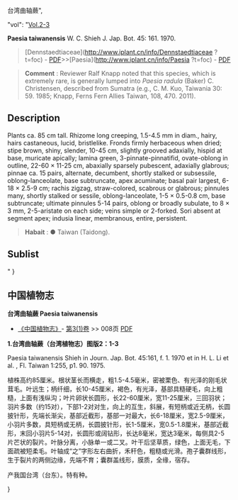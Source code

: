 台湾曲轴蕨",

  "vol": "[Vol.2-3](http://iplant.cn/foc/vol/1)

**Paesia taiwanensis** W. C. Shieh J. Jap. Bot. 45: 161. 1970.

> [Dennstaedtiaceae](http://www.iplant.cn/info/Dennstaedtiaceae ?t=foc) - [PDF](http://iplant.cn/foc/pdf/Dennstaedtiaceae.pdf)>>[Paesia](http://www.iplant.cn/info/Paesia ?t=foc) - [PDF](http://www.iplant.cn/foc/pdf/Paesia.pdf)

> **Comment** : 
> Reviewer Ralf Knapp noted that this species, which is extremely rare, is generally lumped into *Paesia radula* (Baker) C. Christensen, described from Sumatra (e.g., C. M. Kuo, Taiwania 30: 59. 1985; Knapp, Ferns Fern Allies Taiwan, 108, 470. 2011).

## Description

Plants ca. 85 cm tall. Rhizome long creeping, 1.5-4.5 mm in diam., hairy, hairs castaneous, lucid, bristlelike. Fronds firmly herbaceous when dried; stipe brown, shiny, slender, 10-45 cm, slightly grooved adaxially, hispid at base, muricate apically; lamina green, 3-pinnate-pinnatifid, ovate-oblong in outline, 22-60 × 11-25 cm, abaxially sparsely pubescent, adaxially glabrous; pinnae ca. 15 pairs, alternate, decumbent, shortly stalked or subsessile, oblong-lanceolate, base subtruncate, apex acuminate; basal pair largest, 6-18 × 2.5-9 cm; rachis zigzag, straw-colored, scabrous or glabrous; pinnules many, shortly stalked or sessile, oblong-lanceolate, 1-5 × 0.5-0.8 cm, base subtruncate; ultimate pinnules 5-14 pairs, oblong or broadly subulate, to 8 × 3 mm, 2-5-aristate on each side; veins simple or 2-forked. Sori absent at segment apex; indusia linear, membranous, entire, persistent.

> **Habait** : 
>● Taiwan (Taidong).

## Sublist
"
}
## 中国植物志

**台湾曲轴蕨 Paesia taiwanensis**

* [《中国植物志》](http://www.iplant.cn/frps)- [第3(1)卷](http://www.iplant.cn/frps/vol/3(1)) >> 008页 [PDF](http://www.iplant.cn/frps/pdf/3(1)/008.PDF)

**1.台湾曲轴蕨（台湾植物志）图版2：1-3**

Paesia taiwanensis Shieh in Journ. Jap. Bot. 45:161, f. 1. 1970 et in H. L. Li et al. , Fl. Taiwan 1:255, p1. 90. 1975.

植株高约85厘米。根状茎长而横走，粗1.5-4.5毫米，密被栗色、有光泽的刚毛状茸毛。叶远生；柄纤细，长10-45厘米，褐色，有光泽，基部具糙硬毛，向上粗糙，上面有浅纵沟；叶片卵状长圆形，长22-60厘米，宽11-25厘米，三回羽状；羽片多数（约15对），下部1-2对对生，向上的互生，斜展，有短柄或近无柄，长圆披针形，先端长渐尖，基部近截形，基部一对最大，长6-18厘米，宽2.5-9厘米，小羽片多数，具短柄或无柄，长圆披针形，长1-5厘米，宽0.5-1.8厘米，基部近截形，末回小羽片5-14对，长圆形或阔钻形，长达8毫米，宽达3毫米，每侧具2-5片芒状的裂片。叶脉分离，小脉单一或二叉。叶干后坚草质，绿色，上面无毛，下面疏被短柔毛。叶轴成“之”字形左右曲折，禾秆色，粗糙或光滑。孢子囊群线形，生于裂片的两侧边缘，先端不育；囊群盖线形，膜质，全缘，宿存。

产我国台湾（台东）。特有种。

}